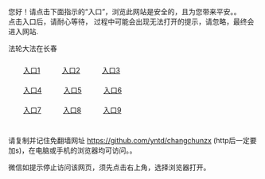 您好！请点击下面指示的“入口”，浏览此网站是安全的，且为您带来平安。。 <br/>
点击入口后，请耐心等待， 过程中可能会出现无法打开的提示，请忽略，最终会进入网站. </br>

法轮大法在长春<br/>
<div style="padding:10px"><a style="margin:20px" target="_blank" href="https://dwpocqq8mhuqo.cloudfront.net/2Qpsp?tinbru" id="ccLink1" rel="nofollow">入口1</a> <a target="_blank" style="margin:20px" href="https://d19wm0xex0v9h3.cloudfront.net/2Qpsp?qgeawy" id="ccLink2" rel="nofollow">入口2</a> <a style="margin:20px" target="_blank" href="https://d120vgkcxnd5hm.cloudfront.net/2Qpsp?teopip" id="ccLink3" rel="nofollow">入口3</a></div>

<div style="padding:10px" ><a style="margin:20px" target="_blank" href="https://dwpocqq8mhuqo.cloudfront.net/2Qpsp?tinbru" id="ccLink4" rel="nofollow">入口4</a> <a style="margin:20px" href="https://d19wm0xex0v9h3.cloudfront.net/2Qpsp?qgeawy" target="_blank" id="ccLink5" rel="nofollow">入口5</a> <a style="margin:20px" href="https://d120vgkcxnd5hm.cloudfront.net/2Qpsp?teopip" target="_blank" id="ccLink6" rel="nofollow">入口6</a></div>

<div style="padding:10px"><a style="margin:20px" target="_blank" href="https://dwpocqq8mhuqo.cloudfront.net/2Qpsp?tinbru" id="ccLink7" rel="nofollow">入口7</a> <a style="margin:20px" href="https://d19wm0xex0v9h3.cloudfront.net/2Qpsp?qgeawy" target="_blank" id="ccLink8" rel="nofollow">入口8</a> <a style="margin:20px" target="_blank" href="https://d120vgkcxnd5hm.cloudfront.net/2Qpsp?teopip" id="ccLink9" rel="nofollow">入口9</a></div>

<br/>



请复制并记住免翻墙网址 https://github.com/yntd/changchunzx (http后一定要加s)，在电脑或手机的浏览器均可访问。。<br/>

微信如提示停止访问该网页，须先点击右上角，选择浏览器打开。
